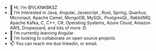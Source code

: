 - 👋 Hi, I’m @VLKNKBKSZ
- 👀 I’m interested in Java, Angular, Javascript , Rust, Spring, Quarkus, Micronaut, Apache Camel, MongoDB, MySQL, PostgresQL, RabbitMQ, Apache Kafka, C, C++, C#, Operating Systems, Azure Cloud, Amazon AWS, Dropwizard, and lots of more :D
- 🌱 I’m currently learning Angular
- 💞️ I’m looking to collaborate on open source projects
- 📫 You can reach me due linkedin, or email.

<!---
VLKNKBKSZ/VLKNKBKSZ is a ✨ special ✨ repository because its `README.md` (this file) appears on your GitHub profile.
You can click the Preview link to take a look at your changes.
--->
